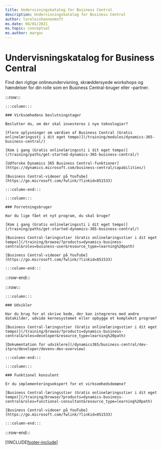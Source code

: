 ```yaml
---
title: Undervisningskatalog for Business Central
description: Undervisningskatalog for Business Central
author: loreleishannonmsft
ms.date: 04/01/2021
ms.topic: conceptual
ms.author: margoc
---
```


# <a name="business-central-learning-catalog"></a><a name="business-central-learning-catalog"></a>Undervisningskatalog for Business Central

Find den rigtige onlineundervisning, skræddersyede workshops og hændelser for din rolle som en Business Central-bruger eller -partner.

:::row:::

    :::column:::

    ### Virksomhedens beslutningstager

    Beslutter du, om der skal investeres i nye teknologier? 

    [Flere oplysninger om værdien af Business Central (Gratis onlinelæringssti i dit eget tempo)](/training/modules/dynamics-365-business-central/)

    [Kom i gang (Gratis onlinelæringssti i dit eget tempo)](/training/paths/get-started-dynamics-365-business-central/)

    [Udforske Dynamics 365 Business Central-funktioner](https://dynamics.microsoft.com/business-central/capabilities/)

    [Business Central-videoer på YouTube](https://go.microsoft.com/fwlink/?linkid=851533)

    :::column-end:::

    :::column:::

    ### Forretningsbruger

    Har du lige fået et nyt program, du skal bruge? 

    [Kom i gang (Gratis onlinelæringssti i dit eget tempo)](/training/paths/get-started-dynamics-365-business-central/)

    [Business Central-læringsstier (Gratis onlinelæringsstier i dit eget tempo)](/training/browse/?products=dynamics-business-central&roles=business-user&resource_type=learning%20path)

    [Business Central-videoer på YouTube](https://go.microsoft.com/fwlink/?linkid=851533)

    :::column-end:::

:::row-end:::

:::row:::

    :::column:::

    ### Udvikler

    Har du brug for at skrive kode, der kan integreres med andre datakilder, udvide kernesystemet eller opbygge et komplekst program?

    [Business Central-læringsstier (Gratis onlinelæringsstier i dit eget tempo)](/training/browse/?products=dynamics-business-central&roles=developer&resource_type=learning%20path)

    [Dokumentation for udviklere](/dynamics365/business-central/dev-itpro/developer/devenv-dev-overview)

    :::column-end:::

    :::column:::

    ### Funktionel konsulent
    
    Er du implementeringsekspert for et virksomhedsdomæne? 

    [Business Central-læringsstier (Gratis onlinelæringsstier i dit eget tempo)](/training/browse/?products=dynamics-business-central&roles=functional-consultant&resource_type=learning%20path)

    [Business Central-videoer på YouTube](https://go.microsoft.com/fwlink/?linkid=851533)

    :::column-end:::

:::row-end:::


[!INCLUDE[footer-include](../includes/footer-banner.md)]
